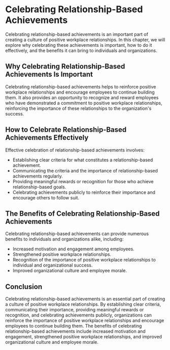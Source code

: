 Celebrating Relationship-Based Achievements
==============================================================================================================

Celebrating relationship-based achievements is an important part of creating a culture of positive workplace relationships. In this chapter, we will explore why celebrating these achievements is important, how to do it effectively, and the benefits it can bring to individuals and organizations.

Why Celebrating Relationship-Based Achievements Is Important
------------------------------------------------------------

Celebrating relationship-based achievements helps to reinforce positive workplace relationships and encourage employees to continue building them. It also provides an opportunity to recognize and reward employees who have demonstrated a commitment to positive workplace relationships, reinforcing the importance of these relationships to the organization's success.

How to Celebrate Relationship-Based Achievements Effectively
------------------------------------------------------------

Effective celebration of relationship-based achievements involves:

* Establishing clear criteria for what constitutes a relationship-based achievement.
* Communicating the criteria and the importance of relationship-based achievements regularly.
* Providing meaningful rewards or recognition for those who achieve relationship-based goals.
* Celebrating achievements publicly to reinforce their importance and encourage others to follow suit.

The Benefits of Celebrating Relationship-Based Achievements
-----------------------------------------------------------

Celebrating relationship-based achievements can provide numerous benefits to individuals and organizations alike, including:

* Increased motivation and engagement among employees.
* Strengthened positive workplace relationships.
* Recognition of the importance of positive workplace relationships to individual and organizational success.
* Improved organizational culture and employee morale.

Conclusion
----------

Celebrating relationship-based achievements is an essential part of creating a culture of positive workplace relationships. By establishing clear criteria, communicating their importance, providing meaningful rewards or recognition, and celebrating achievements publicly, organizations can reinforce the importance of positive workplace relationships and encourage employees to continue building them. The benefits of celebrating relationship-based achievements include increased motivation and engagement, strengthened positive workplace relationships, and improved organizational culture and employee morale.
